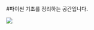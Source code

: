 #파이썬 기초를 정리하는 공간입니다.

<img src="http://t1.daumcdn.net/friends/prod/editor/dc8b3d02-a15a-4afa-a88b-989cf2a50476.jpg">